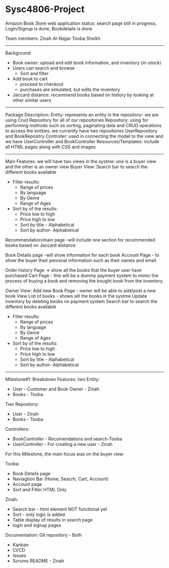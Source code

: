 # Sysc4806-Project
Amazon Book Store web application 
status: search page still in progress, Login/Signup is done, Bookdetails is done

Team members:
Zinah Al-Najjar
Tooba Sheikh 

_____________________________________________________________________________
Background:
 - Book owner: upload and edit book information, and inventory (in-stock)
 - Users can search and browse
  	- Sort and filter
 - Add book to cart
 	- proceed to checkout
   	- purchases are simulated, but edits the inventory
 - Jaccard distance: recommend books based on history by looking at other similar users
 _________________________________________________________________________________
 Package Description:
 Entity: represents an entity in the repository- we are using Crud Repository for all of   our repositories 
 Repository: using for performing methods such as sorting, paginating data and CRUD operations to access the entities. we currenlty have two repositories UserRepository and BookRepositry 
 Controller: used in connecting the model to the view and we have UserController and BookController 
Resources/Templates: include all HTML pages along with CSS and images 
______________________________________________________________________________
 Main Features:
 we will have two views in the systme: one is a buyer view and the other is an owner view 
 Buyer View:
 Search bar to search the different books available 
 - Filter results:
	 - Range of prices
 	- By language 
 	- By Genre
 	- Range of Ages
- Sort by of the results:
 	- Price low to high 
 	- Price high to low 
 	- Sort by title - Alphabetical 
 	- Sort by author- Alphabetical

Recommendation/main page 
-will include one section for recommended books based on Jaccard distance

Book Details page -will show information for each book 
Account Page - to show the buyer their perosnal information such as their names and email 

Order history Page -> show all the books that the buyer user have purchased 
Cart Page - this will be a dummy payment system to mimic the process of buying a book and removing the bought book from the inventory. 

Owner View:
Add new Book Page - owner will be able to add/post a new book 
View List of books - shows alll the books in the systme 
Update inventory by deleting books 
no payment system 
Search bar to search the different books available 
 - Filter results:
	 - Range of prices
 	- By language 
 	- By Genre
 	- Range of Ages
- Sort by of the results:
 	- Price low to high 
 	- Price high to low 
 	- Sort by title - Alphabetical 
 	- Sort by author- Alphabetical

_____________________________________________________________________________________
Milestone#1: Breakdown 
Features:
two Entity:
 - User - Customer and Book Owner - Zinah
 - Books - Tooba

Two Repository:
 - User - Zinah
 - Books - Tooba

Controllers:
 - BookController - Recomendations and search-Tooba
 - UserController - For creating a new user - Zinah 

For this Milestone, the main focus was on the buyer view 

Tooba:
 - Book Details page
 - Naviagtion Bar (Home, Seacrh, Cart, Account)
 - Account page
 - Sort and Filter HTML Only 

Zinah:
 - Search bar - html element NOT functional yet 
 - Sort - only logic is added
 - Table display of results in search page
 - login and signup pages
 
 Documentation:
 Git repository - Both 
  - Kanban
  - CI/CD
  - Issues 
  - Scrums
 README - Zinah 
  
 
 

 


 
